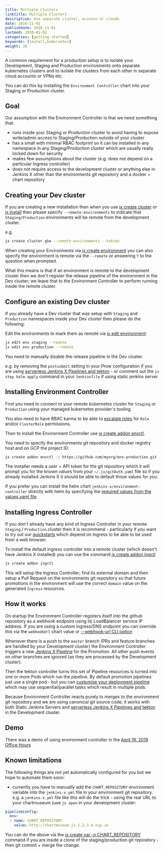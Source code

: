 ```yaml
---
title: Multiple Clusters
linktitle: Multiple Clusters
description: Use separate cluster, account or clouds
date: 2016-11-01
publishdate: 2016-11-01
lastmod: 2018-01-02
categories: [getting started]
keywords: [install,kubernetes]
weight: 30
---
```


A common requirement for a production setup is to isolate your Development, Staging and Production environments onto separate kubernetes clusters and to isolate the clusters from each other in separate cloud accounts or VPNs etc.

You can do this by installing the `Environment Controller` chart into your Staging or Production cluster.

## Goal

Our assumption with the Environment Controller is that we need something that:

* runs inside your Staging or Production cluster to avoid having to expose write/admin access to Staging/Production outside of your cluster
* has a small with minimal RBAC footprint so it can be installed in any namespace in any Staging/Production cluster which are usually really locked down for security
* makes few assumptions about the cluster (e.g. does not depend on a particular Ingress controller)
* does not require access to the development cluster or anything else in Jenkins X other than the environments git repository and a docker + chart repository


## Creating your Dev cluster

If you are creating a new installation then when you use [jx create cluster](/commands/jx_create_cluster/) or [jx install](/commands/jx_install/) then please specify `--remote-environments` to indicate that `Staging/Production` environments will be remote from the development cluster.

e.g.

```sh
jx create cluster gke --remote-environments --tekton
```

When creating your Environments via [jx create environment](/commands/jx_create_environment/) you can also specify the environment is remote via the `--remote` or answering `Y` to the question when prompted.

What this means is that if an environment is remote to the development cluster then we don't register the release pipeline
of the environment in the Dev cluster; we leave that to the Environment Controller to perform running inside the remote cluster.


## Configure an existing Dev cluster

If you already have a Dev cluster that was setup with `Staging` and `Production` namespaces inside your Dev cluster then please do the following:

Edit the environments to mark them as remote via [jx edit environment](/commands/jx_edit_environment/):

```sh
jx edit env staging --remote
jx edit env production --remote
```

You need to manually disable the release pipeline in the Dev cluster.

e.g. by removing the `postsubmit` setting in your Prow configuration if you are using [serverless Jenkins X Pipelines and tekton](/docs/concepts/jenkins-x-pipelines/) - or comment out the `jx step helm apply` command in your `Jenkinsfile` if using static jenkins server


## Installing Environment Controller

First you need to connect to your remote kubernetes cluster for `Staging` or `Production` using your managed kubernetes provider's tooling.

You also need to have RBAC karma to be able to [escalate roles](https://kubernetes.io/docs/reference/access-authn-authz/rbac/#privilege-escalation-prevention-and-bootstrapping) for `Role` and/or `ClusterRole` permissions.

Then to install the Environment Controller use [jx create addon envctl](/commands/jx_create_addon_environment/).

You need to specify the environments git repository and docker registry host and on GCP the project ID:

```sh
jx create addon envctl -s https://github.com/myorg/env-production.git --project-id myproject --docker-registry gcr.io --cluster-rbac true --user mygituser --token mygittoken
```

The installer needs a user + API token for the git repository which it will prompt you for the known values from your `~/.jx/gitAuth.yaml` file so if you already installed Jenkins X it should be able to default those values for you.

If you prefer you can install the helm chart `jenkins-x/environment-controller` directly with helm by specifying the [required values from the values.yaml file](https://github.com/jenkins-x-charts/environment-controller/blob/master/environment-controller/values.yaml#L3-L19)


## Installing Ingress Controller

If you don't already have any kind of Ingress Controller in your remote `Staging` / `Production` cluster then it is recommend - particularly if you want to try out our [quickstarts](/docs/getting-started/first-project/create-quickstart/) which depend on Ingress to be able to be used from a web browser.

To install the default ingress controller into a remote cluster (which doesn't have Jenkins X installed) you can use the command [jx create addon ingctl](/commands/jx_create_addon_ingress/)

```sh
jx create addon ingctl
```

This will setup the Ingress Controller; find its external domain and then setup a Pull Request on the environments git repository so that future promotions in the environment will use the correct `domain` value on the generated `Ingress` resources.


## How it works

On startup the Environment Controller registers itself into the github repository as a webhook endpoint using its LoadBalancer service IP address. If you are using a custom ingress/DNS endpoint you can override this via the `webhookUrl` chart value or [--webhook-url CLI option](/commands/jx_create_addon_environment/)

Whenever there is a push to the `master` branch (PRs and feature branches are handled by your Development cluster) the Environment Controller triggers a new [Jenkins X Pipeline](/docs/concepts/jenkins-x-pipelines/) for the Promotion. All other push events on other branches are ignored (as they are processed by the Development cluster).

Then the tekton controller turns this set of Pipeline resources is turned into one or more Pods which run the pipeline. By default promotion pipelines just use a single pod - but you can [customise your deployment pipeline](/docs/concepts/jenkins-x-pipelines/#customising-the-pipelines) which may use sequential/parallel tasks which result in multiple pods.

Because Environment Controller reacts purely to merges to the environment git repository and we are using canonical git source code; it works with both Static Jenkins Servers and [serverless Jenkins X Pipelines and tekton](/docs/concepts/jenkins-x-pipelines/) in the Development cluster.

## Demo

There was a demo of using environment controller in the [April 19, 2019 Office Hours](/community/april-18/)

## Known limitations

The following things are not yet automatically configured for you but we hope to automate them soon:

* currently you have to manually add the `CHART_REPOSITORY` environment variable into the `jenkins-x.yml` file in your environment git repository. e.g. a `jenkins-x.yml` file like this will do the trick - using the real URL to your chartmuseum (use `jx open` in your development cluster:

```yaml
pipelineConfig:
  env:
  - name: CHART_REPOSITORY
    value: http://chartmuseum.jx.1.2.3.4.nip.io
 ```

You can do the above via the [jx create var -n CHART_REPOSITORY](/commands/jx_create_variable/) command if you are inside a clone of the staging/production git repository - then git commit + merge the change.



